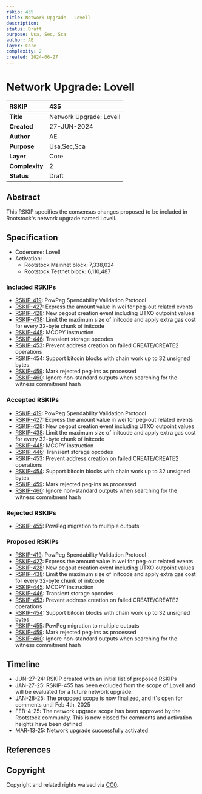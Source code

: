 ```yaml
---
rskip: 435
title: Network Upgrade - Lovell
description: 
status: Draft
purpose: Usa, Sec, Sca
author: AE
layer: Core
complexity: 2
created: 2024-06-27
---
```

# Network Upgrade: Lovell

|RSKIP          | 435                        |
| :------------ |:---------------------------|
|**Title**      | Network Upgrade: Lovell    |
|**Created**    | 27-JUN-2024                |
|**Author**     | AE                         |
|**Purpose**    | Usa,Sec,Sca                |
|**Layer**      | Core                       |
|**Complexity** | 2                          |
|**Status**     | Draft                      |

## Abstract

This RSKIP specifies the consensus changes proposed to be included in Rootstock's network upgrade named Lovell.

## Specification

- Codename: Lovell
- Activation:
	- Rootstock Mainnet block: 7,338,024
	- Rootstock Testnet block: 6,110,487

### Included RSKIPs

- [RSKIP-419](https://github.com/rsksmart/RSKIPs/blob/master/IPs/RSKIP419.md): PowPeg Spendability Validation Protocol
- [RSKIP-427](https://github.com/rsksmart/RSKIPs/blob/master/IPs/RSKIP427.md): Express the amount value in wei for peg-out related events
- [RSKIP-428](https://github.com/rsksmart/RSKIPs/blob/master/IPs/RSKIP428.md): New pegout creation event including UTXO outpoint values
- [RSKIP-438](https://github.com/rsksmart/RSKIPs/blob/master/IPs/RSKIP438.md): Limit the maximum size of initcode and apply extra gas cost for every 32-byte chunk of initcode
- [RSKIP-445](https://github.com/rsksmart/RSKIPs/blob/master/IPs/RSKIP445.md): MCOPY instruction
- [RSKIP-446](https://github.com/rsksmart/RSKIPs/blob/master/IPs/RSKIP446.md): Transient storage opcodes
- [RSKIP-453](https://github.com/rsksmart/RSKIPs/blob/master/IPs/RSKIP453.md): Prevent address creation on failed CREATE/CREATE2 operations
- [RSKIP-454](https://github.com/rsksmart/RSKIPs/blob/master/IPs/RSKIP454.md): Support bitcoin blocks with chain work up to 32 unsigned bytes
- [RSKIP-459](https://github.com/rsksmart/RSKIPs/blob/master/IPs/RSKIP459.md): Mark rejected peg-ins as processed
- [RSKIP-460](https://github.com/rsksmart/RSKIPs/blob/master/IPs/RSKIP460.md): Ignore non-standard outputs when searching for the witness commitment hash

### Accepted RSKIPs

- [RSKIP-419](https://github.com/rsksmart/RSKIPs/blob/master/IPs/RSKIP419.md): PowPeg Spendability Validation Protocol
- [RSKIP-427](https://github.com/rsksmart/RSKIPs/blob/master/IPs/RSKIP427.md): Express the amount value in wei for peg-out related events
- [RSKIP-428](https://github.com/rsksmart/RSKIPs/blob/master/IPs/RSKIP428.md): New pegout creation event including UTXO outpoint values
- [RSKIP-438](https://github.com/rsksmart/RSKIPs/blob/master/IPs/RSKIP438.md): Limit the maximum size of initcode and apply extra gas cost for every 32-byte chunk of initcode
- [RSKIP-445](https://github.com/rsksmart/RSKIPs/blob/master/IPs/RSKIP445.md): MCOPY instruction
- [RSKIP-446](https://github.com/rsksmart/RSKIPs/blob/master/IPs/RSKIP446.md): Transient storage opcodes
- [RSKIP-453](https://github.com/rsksmart/RSKIPs/blob/master/IPs/RSKIP453.md): Prevent address creation on failed CREATE/CREATE2 operations
- [RSKIP-454](https://github.com/rsksmart/RSKIPs/blob/master/IPs/RSKIP454.md): Support bitcoin blocks with chain work up to 32 unsigned bytes
- [RSKIP-459](https://github.com/rsksmart/RSKIPs/blob/master/IPs/RSKIP459.md): Mark rejected peg-ins as processed
- [RSKIP-460](https://github.com/rsksmart/RSKIPs/blob/master/IPs/RSKIP460.md): Ignore non-standard outputs when searching for the witness commitment hash

### Rejected RSKIPs

- [RSKIP-455](https://github.com/rsksmart/RSKIPs/blob/master/IPs/RSKIP455.md): PowPeg migration to multiple outputs

### Proposed RSKIPs

- [RSKIP-419](https://github.com/rsksmart/RSKIPs/blob/master/IPs/RSKIP419.md): PowPeg Spendability Validation Protocol
- [RSKIP-427](https://github.com/rsksmart/RSKIPs/blob/master/IPs/RSKIP427.md): Express the amount value in wei for peg-out related events
- [RSKIP-428](https://github.com/rsksmart/RSKIPs/blob/master/IPs/RSKIP428.md): New pegout creation event including UTXO outpoint values
- [RSKIP-438](https://github.com/rsksmart/RSKIPs/blob/master/IPs/RSKIP438.md): Limit the maximum size of initcode and apply extra gas cost for every 32-byte chunk of initcode
- [RSKIP-445](https://github.com/rsksmart/RSKIPs/blob/master/IPs/RSKIP445.md): MCOPY instruction
- [RSKIP-446](https://github.com/rsksmart/RSKIPs/blob/master/IPs/RSKIP446.md): Transient storage opcodes
- [RSKIP-453](https://github.com/rsksmart/RSKIPs/blob/master/IPs/RSKIP453.md): Prevent address creation on failed CREATE/CREATE2 operations
- [RSKIP-454](https://github.com/rsksmart/RSKIPs/blob/master/IPs/RSKIP454.md): Support bitcoin blocks with chain work up to 32 unsigned bytes
- [RSKIP-455](https://github.com/rsksmart/RSKIPs/blob/master/IPs/RSKIP455.md): PowPeg migration to multiple outputs
- [RSKIP-459](https://github.com/rsksmart/RSKIPs/blob/master/IPs/RSKIP459.md): Mark rejected peg-ins as processed
- [RSKIP-460](https://github.com/rsksmart/RSKIPs/blob/master/IPs/RSKIP460.md): Ignore non-standard outputs when searching for the witness commitment hash

## Timeline

- JUN-27-24: RSKIP created with an initial list of proposed RSKIPs
- JAN-27-25: RSKIP-455 has been excluded from the scope of Lovell and will be evaluated for a future network upgrade.
- JAN-28-25: The proposed scope is now finalized, and it's open for comments until Feb 4th, 2025
- FEB-4-25: The network upgrade scope has been approved by the Rootstock community. This is now closed for comments and activation heights have been defined
- MAR-13-25: Network upgrade successfully activated

## References

## Copyright

Copyright and related rights waived via [CC0](https://creativecommons.org/publicdomain/zero/1.0/).

